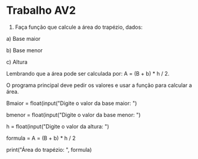 # Trabalho AV2

1) Faça função que calcule a área do trapézio, dados:

a) Base maior

b) Base menor

c) Altura

Lembrando que a área pode ser calculada por:
A = (B + b) * h / 2.

O programa principal deve pedir os valores e usar a função para calcular a área.

Bmaior = float(input("Digite o valor da base maior: ")

bmenor = float(input("Digite o valor da base menor: ")

h = float(input("Digite o valor da altura: ")

formula = A = (B + b) * h / 2

print("Área do trapézio: ", formula)
